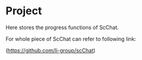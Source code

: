 # Project
Here stores the progress functions of ScChat. 

For whole piece of ScChat can refer to following link:

(https://github.com/li-group/scChat)
